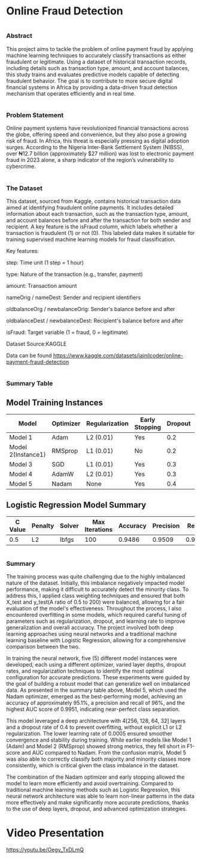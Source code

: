 # Online Fraud Detection 

# <h3>Abstract</h3>
This project aims to tackle the problem of online payment fraud by applying machine learning techniques to accurately classify transactions as either fraudulent or legitimate. Using a dataset of historical transaction records, including details such as transaction type, amount, and account balances, this study trains and evaluates predictive models capable of detecting fraudulent behavior. The goal is to contribute to more secure digital financial systems in Africa by providing a data-driven fraud detection mechanism that operates efficiently and in real time. <br>

# <h3>Problem Statement</h3>
Online payment systems have revolutionized financial transactions across the globe, offering speed and convenience, but they also pose a growing risk of fraud. In Africa, this threat is especially pressing as digital adoption surges. According to the Nigeria Inter-Bank Settlement System (NIBSS), over ₦12.7 billion (approximately $27 million) was lost to electronic payment fraud in 2023 alone, a sharp indicator of the region’s vulnerability to cybercrime. 

# <h3>The Dataset</h3>
This dataset, sourced from Kaggle, contains historical transaction data aimed at identifying fraudulent online payments. It includes detailed information about each transaction, such as the transaction type, amount, and account balances before and after the transaction for both sender and recipient. A key feature is the isFraud column, which labels whether a transaction is fraudulent (1) or not (0). This labeled data makes it suitable for training supervised machine learning models for fraud classification.

Key features:

step: Time unit (1 step = 1 hour)

type: Nature of the transaction (e.g., transfer, payment)

amount: Transaction amount

nameOrig / nameDest: Sender and recipient identifiers

oldbalanceOrg / newbalanceOrig: Sender's balance before and after

oldbalanceDest / newbalanceDest: Recipient's balance before and after

isFraud: Target variable (1 = fraud, 0 = legitimate)

Dataset Source:KAGGLE 

Data can be found https://www.kaggle.com/datasets/jainilcoder/online-payment-fraud-detection

# <h3>Summary Table</h3>

## Model Training Instances

| **Model** | **Optimizer** | **Regularization** | **Early Stopping** | **Dropout** | **Learning Rate** | **Layers** | **Precision** | **Recall** | **F1-Score** | **AUC**  |
|-----------|---------------|--------------------|---------------------|-------------|-------------------|------------|---------------|------------|--------------|---------|
| Model 1   | Adam          | L2 (0.01)          | Yes                 | 0.2         | 0.001             | 2          | 0.93          | 0.98       | 0.95         | 0.9919  |
| Model 2(Instance1)  | RMSprop       | L1 (0.01)          | No                  | 0.2         | 0.001             | 2          | 0.94          | 0.94       | 0.94         | 0.9916  |
| Model 3   | SGD           | L1 (0.01)          | Yes                 | 0.3         | 0.001             | 3          | 0.86          | 0.86       | 0.86         | 0.9375  |
| Model 4   | AdamW         | L2 (0.01)          | Yes                 | 0.3         | 0.001             | 3          | 0.93          | 0.92       | 0.92         | 0.9867  |
| Model 5   | Nadam         | None               | Yes                 | 0.4         | 0.0005            | 4          | 0.96          | 0.96       | 0.96         | 0.9951  |



## Logistic Regression Model Summary

| C Value | Penalty | Solver  | Max Iterations | Accuracy | Precision | Recall | F1 Score |
|---------|---------|---------|---------------|----------|-----------|--------|----------|
| 0.5     | L2      | lbfgs   | 100           | 0.9486  | 0.9509   | 0.9461 | 0.948   |


# <h3>Summary</h3>
The training process was quite challenging due to the highly imbalanced nature of the dataset. Initially, this imbalance negatively impacted model performance, making it difficult to accurately detect the minority class. To address this, I applied class weighting techniques and ensured that both X_test and y_test(A ratio of 0.5 to 200) were balanced, allowing for a fair evaluation of the model's effectiveness. Throughout the process, I also encountered overfitting in some models, which required careful tuning of parameters such as regularization, dropout, and learning rate to improve generalization and overall accuracy. The project involved both deep learning approaches using neural networks and a traditional machine learning baseline with Logistic Regression, allowing for a comprehensive comparison between the two.

In training the neural network, five (5) different model instances were developed, each using a different optimizer, varied layer depths, dropout rates, and regularization techniques to identify the most optimal configuration for accurate predictions. These experiments were guided by the goal of building a robust model that can generalize well on imbalanced data. As presented in the summary table above, Model 5, which used the Nadam optimizer, emerged as the best-performing model, achieving an accuracy of approximately 95.1%, a precision and recall of 96%, and the highest AUC score of 0.9951, indicating near-perfect class separation.

This model leveraged a deep architecture with 4[256, 128, 64, 32]   layers and a dropout rate of 0.4 to prevent overfitting,  without explicit L1 or L2 regularization. The lower learning rate of 0.0005 ensured smoother convergence and stability during training. While earlier models like Model 1 (Adam) and Model 2 (RMSprop) showed strong metrics, they fell short in F1-score and AUC compared to Nadam. From the confusion matrix, Model 5 was also able to correctly classify both majority and minority classes more consistently, which is critical given the class imbalance in the dataset.

The combination of the Nadam optimizer and early stopping allowed the model to learn more efficiently and avoid overtraining. Compared to traditional machine learning methods such as Logistic Regression, this neural network architecture was able to learn non-linear patterns in the data more effectively and make significantly more accurate predictions, thanks to the use of deep layers, dropout, and advanced optimization strategies.

# Video Presentation
https://youtu.be/Oegy_TxDLmQ
